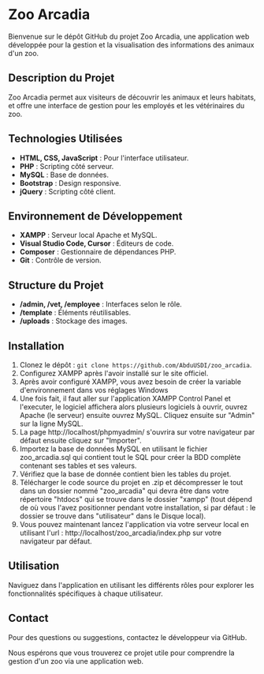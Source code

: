 # Zoo Arcadia

Bienvenue sur le dépôt GitHub du projet Zoo Arcadia, une application web développée pour la gestion et la visualisation des informations des animaux d'un zoo.

## Description du Projet

Zoo Arcadia permet aux visiteurs de découvrir les animaux et leurs habitats, et offre une interface de gestion pour les employés et les vétérinaires du zoo.

## Technologies Utilisées

- **HTML, CSS, JavaScript** : Pour l'interface utilisateur.
- **PHP** : Scripting côté serveur.
- **MySQL** : Base de données.
- **Bootstrap** : Design responsive.
- **jQuery** : Scripting côté client.

## Environnement de Développement

- **XAMPP** : Serveur local Apache et MySQL.
- **Visual Studio Code, Cursor** : Éditeurs de code.
- **Composer** : Gestionnaire de dépendances PHP.
- **Git** : Contrôle de version.

## Structure du Projet

- **/admin, /vet, /employee** : Interfaces selon le rôle.
- **/template** : Éléments réutilisables.
- **/uploads** : Stockage des images.

## Installation

1. Clonez le dépôt : `git clone https://github.com/AbduUSDI/zoo_arcadia`.
2. Configurez XAMPP après l'avoir installé sur le site officiel.
3. Après avoir configuré XAMPP, vous avez besoin de créer la variable d'environnement dans vos réglages Windows
4. Une fois fait, il faut aller sur l'application XAMPP Control Panel et l'executer, le logiciel affichera alors plusieurs logiciels à ouvrir, ouvrez Apache (le serveur) ensuite ouvrez MySQL. Cliquez ensuite sur "Admin" sur la ligne MySQL.
5. La page http://localhost/phpmyadmin/ s'ouvrira sur votre navigateur par défaut ensuite cliquez sur "Importer".
6. Importez la base de données MySQL en utilisant le fichier zoo_arcadia.sql qui contient tout le SQL pour créer la BDD complète contenant ses tables et ses valeurs.
7. Vérifiez que la base de donnée contient bien les tables du projet.
8. Télécharger le code source du projet en .zip et décompresser le tout dans un dossier nommé "zoo_arcadia" qui devra être dans votre répertoire "htdocs" qui se trouve dans le dossier "xampp" (tout dépend de où vous l'avez positionner pendant votre installation, si par défaut : le dossier se trouve dans "utilisateur" dans le Disque local).
9. Vous pouvez maintenant lancez l'application via votre serveur local en utilisant l'url : http://localhost/zoo_arcadia/index.php sur votre navigateur par défaut.

## Utilisation

Naviguez dans l'application en utilisant les différents rôles pour explorer les fonctionnalités spécifiques à chaque utilisateur.

## Contact

Pour des questions ou suggestions, contactez le développeur via GitHub.

Nous espérons que vous trouverez ce projet utile pour comprendre la gestion d'un zoo via une application web.
